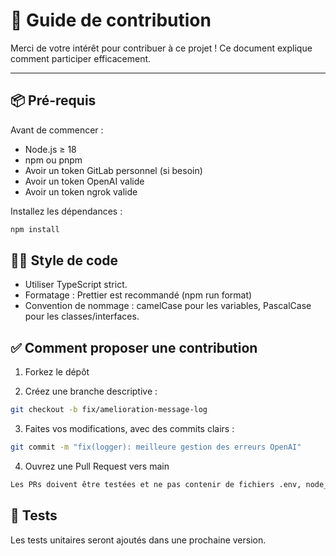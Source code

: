 # 🤝 Guide de contribution

Merci de votre intérêt pour contribuer à ce projet ! Ce document explique comment participer efficacement.

---

## 📦 Pré-requis

Avant de commencer :

- Node.js ≥ 18
- npm ou pnpm
- Avoir un token GitLab personnel (si besoin)
- Avoir un token OpenAI valide
- Avoir un token ngrok valide

Installez les dépendances :

```bash
npm install
```

## 🧑‍💻 Style de code

- Utiliser TypeScript strict.
- Formatage : Prettier est recommandé (npm run format)
- Convention de nommage : camelCase pour les variables, PascalCase pour les classes/interfaces.

## ✅ Comment proposer une contribution

1. Forkez le dépôt

2. Créez une branche descriptive :

```bash
git checkout -b fix/amelioration-message-log
```

3. Faites vos modifications, avec des commits clairs :

```bash
git commit -m "fix(logger): meilleure gestion des erreurs OpenAI"
```

4. Ouvrez une Pull Request vers main

```bash
Les PRs doivent être testées et ne pas contenir de fichiers .env, node_modules/, ou secrets.
```

## 🧪 Tests

Les tests unitaires seront ajoutés dans une prochaine version.
